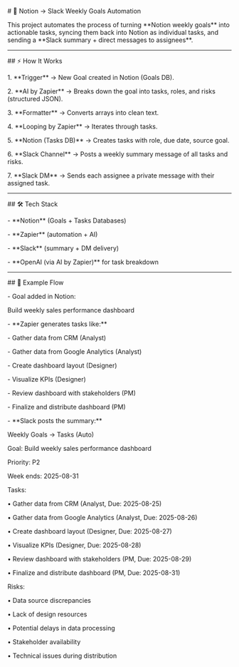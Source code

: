 \# 🔄 Notion → Slack Weekly Goals Automation



This project automates the process of turning \*\*Notion weekly goals\*\* into actionable tasks, syncing them back into Notion as individual tasks, and sending a \*\*Slack summary + direct messages to assignees\*\*.



---



\## ⚡ How It Works



1\. \*\*Trigger\*\* → New Goal created in Notion (Goals DB).

2\. \*\*AI by Zapier\*\* → Breaks down the goal into tasks, roles, and risks (structured JSON).

3\. \*\*Formatter\*\* → Converts arrays into clean text.

4\. \*\*Looping by Zapier\*\* → Iterates through tasks.

5\. \*\*Notion (Tasks DB)\*\* → Creates tasks with role, due date, source goal.

6\. \*\*Slack Channel\*\* → Posts a weekly summary message of all tasks and risks.

7\. \*\*Slack DM\*\* → Sends each assignee a private message with their assigned task.



---



\## 🛠️ Tech Stack



\- \*\*Notion\*\* (Goals + Tasks Databases)

\- \*\*Zapier\*\* (automation + AI)

\- \*\*Slack\*\* (summary + DM delivery)

\- \*\*OpenAI (via AI by Zapier)\*\* for task breakdown



---



\## 📌 Example Flow



\- Goal added in Notion: 

Build weekly sales performance dashboard





\- \*\*Zapier generates tasks like:\*\*

\- Gather data from CRM (Analyst)

\- Gather data from Google Analytics (Analyst)

\- Create dashboard layout (Designer)

\- Visualize KPIs (Designer)

\- Review dashboard with stakeholders (PM)

\- Finalize and distribute dashboard (PM)



\- \*\*Slack posts the summary:\*\*



Weekly Goals → Tasks (Auto)



Goal: Build weekly sales performance dashboard

Priority: P2

Week ends: 2025-08-31



Tasks:

• Gather data from CRM (Analyst, Due: 2025-08-25)

• Gather data from Google Analytics (Analyst, Due: 2025-08-26)

• Create dashboard layout (Designer, Due: 2025-08-27)

• Visualize KPIs (Designer, Due: 2025-08-28)

• Review dashboard with stakeholders (PM, Due: 2025-08-29)

• Finalize and distribute dashboard (PM, Due: 2025-08-31)



Risks:

• Data source discrepancies

• Lack of design resources

• Potential delays in data processing

• Stakeholder availability

• Technical issues during distribution









